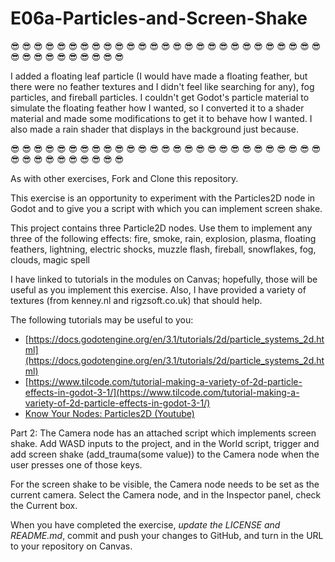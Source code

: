 # E06a-Particles-and-Screen-Shake

😎 😎 😎 😎 😎 😎 😎 😎 😎 😎 😎 😎 😎 😎 😎 😎 😎 😎 😎 😎 😎 😎 😎 😎 😎 😎 😎 😎 😎 😎 😎 😎 😎 😎 😎 😎 😎

I added a floating leaf particle (I would have made a floating feather, but there were no feather textures and I didn't feel like searching for any), fog particles, and fireball particles. I couldn't get Godot's particle material to simulate the floating feather how I wanted, so I converted it to a shader material and made some modifications to get it to behave how I wanted. I also made a rain shader that displays in the background just because.

😎 😎 😎 😎 😎 😎 😎 😎 😎 😎 😎 😎 😎 😎 😎 😎 😎 😎 😎 😎 😎 😎 😎 😎 😎 😎 😎 😎 😎 😎 😎 😎 😎 😎 😎 😎 😎

As with other exercises, Fork and Clone this repository.

This exercise is an opportunity to experiment with the Particles2D node in Godot and to give you a script with which you can implement screen shake.

This project contains three Particle2D nodes. Use them to implement any three of the following effects:  fire, smoke, rain, explosion, plasma, floating feathers, lightning, electric shocks, muzzle flash, fireball, snowflakes, fog, clouds, magic spell

I have linked to tutorials in the modules on Canvas; hopefully, those will be useful as you implement this exercise. Also, I have provided a variety of textures (from kenney.nl and rigzsoft.co.uk) that should help.

The following tutorials may be useful to you:
 - [https://docs.godotengine.org/en/3.1/tutorials/2d/particle_systems_2d.html](https://docs.godotengine.org/en/3.1/tutorials/2d/particle_systems_2d.html)
 - [https://www.tilcode.com/tutorial-making-a-variety-of-2d-particle-effects-in-godot-3-1/](https://www.tilcode.com/tutorial-making-a-variety-of-2d-particle-effects-in-godot-3-1/)
 - [Know Your Nodes: Particles2D (Youtube)](https://www.youtube.com/watch?v=awBfTnmgn7k)

Part 2: The Camera node has an attached script which implements screen shake. Add WASD inputs to the project, and in the World script, trigger and add screen shake (add_trauma(some value)) to the Camera node when the user presses one of those keys.

For the screen shake to be visible, the Camera node needs to be set as the current camera. Select the Camera node, and in the Inspector panel, check the Current box.

When you have completed the exercise, *update the LICENSE and README.md*, commit and push your changes to GitHub, and turn in the URL to your repository on Canvas.

